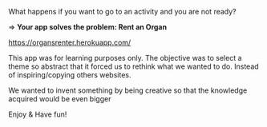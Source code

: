 What happens if you want to go to an activity and you are not ready?


⇒ **Your app solves the problem: Rent an Organ**


https://organsrenter.herokuapp.com/



This app was for learning purposes only.
The objective was to select a theme so abstract that it forced us to rethink what we wanted to do. Instead of inspiring/copying others  websites.



We wanted to invent something by being creative so that the knowledge acquired would be even bigger



Enjoy & Have fun!
